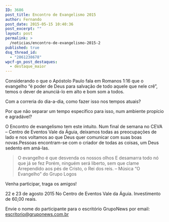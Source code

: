 ```yaml
---
ID: 3686
post_title: Encontro de Evangelismo 2015
author: Fernando
post_date: 2015-05-15 10:40:36
post_excerpt: ""
layout: post
permalink: >
  /noticias/encontro-de-evangelismo-2015-2
published: true
dsq_thread_id:
  - "2861238678"
wpcf-gn_post_destaques:
  - destaque_maior
---
```

Considerando o que o Apóstolo Paulo fala em Romanos 1:16 que o evangelho “é poder de Deus para salvação de todo aquele que nele crê”, temos o dever de anunciá-lo em alto e bom som a todos.

Com a correria do dia-a-dia, como fazer isso nos tempos atuais?

Por que não separar um tempo específico para isso, num ambiente propício e agradável?

O Encontro de evangelismo tem este intuito. Num final de semana no CEVA – Centro de Eventos Vale da Águia, deixamos todas as preocupações de lado e nos voltamos ao que Deus quer comunicar com suas boas novas.Pessoas encontram-se com o criador de todas as coisas, um Deus sedento em amá-las.

<blockquote>O evangelho é que desvenda os nossos olhos
E desamarra todo nó que já se fez
Porém, ninguém será liberto, sem que clame
Arrependido aos pés de Cristo, o Rei dos reis.
– Música “O Evangelho” do Grupo Logos</blockquote>

Venha participar, traga os amigos!

22 e 23 de agosto 2015
No Centro de Eventos Vale da Águia.
Investimento de 60,00 reais.

Envie o nome do participante para o escritório GrupoNews por email:
escritorio@gruponews.com.br
